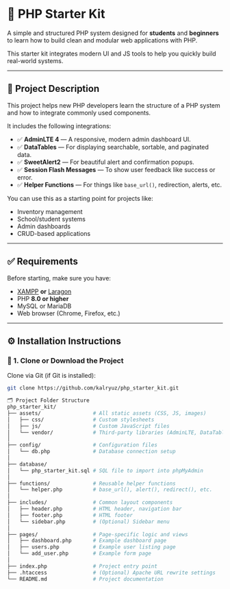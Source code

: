 # 🚀 PHP Starter Kit

A simple and structured PHP system designed for **students** and **beginners** to learn how to build clean and modular web applications with PHP.

This starter kit integrates modern UI and JS tools to help you quickly build real-world systems.

---

## 📘 Project Description

This project helps new PHP developers learn the structure of a PHP system and how to integrate commonly used components.

It includes the following integrations:

- ✅ **AdminLTE 4** — A responsive, modern admin dashboard UI.
- ✅ **DataTables** — For displaying searchable, sortable, and paginated data.
- ✅ **SweetAlert2** — For beautiful alert and confirmation popups.
- ✅ **Session Flash Messages** — To show user feedback like success or error.
- ✅ **Helper Functions** — For things like `base_url()`, redirection, alerts, etc.

You can use this as a starting point for projects like:

- Inventory management
- School/student systems
- Admin dashboards
- CRUD-based applications

---

## ✅ Requirements

Before starting, make sure you have:

- [XAMPP](https://www.apachefriends.org/) **or** [Laragon](https://laragon.org/)
- PHP **8.0 or higher**
- MySQL or MariaDB
- Web browser (Chrome, Firefox, etc.)

---

## ⚙️ Installation Instructions

### 📁 1. Clone or Download the Project

Clone via Git (if Git is installed):

```bash
git clone https://github.com/kalryuz/php_starter_kit.git

🗂 Project Folder Structure
php_starter_kit/
├── assets/                 # All static assets (CSS, JS, images)
│   ├── css/                # Custom stylesheets
│   ├── js/                 # Custom JavaScript files
│   └── vendor/             # Third-party libraries (AdminLTE, DataTables, etc.)
│
├── config/                 # Configuration files
│   └── db.php              # Database connection setup
│
├── database/
│   └── php_starter_kit.sql # SQL file to import into phpMyAdmin
│
├── functions/              # Reusable helper functions
│   └── helper.php          # base_url(), alert(), redirect(), etc.
│
├── includes/               # Common layout components
│   ├── header.php          # HTML header, navigation bar
│   ├── footer.php          # HTML footer
│   └── sidebar.php         # (Optional) Sidebar menu
│
├── pages/                  # Page-specific logic and views
│   ├── dashboard.php       # Example dashboard page
│   ├── users.php           # Example user listing page
│   └── add_user.php        # Example form page
│
├── index.php               # Project entry point
├── .htaccess               # (Optional) Apache URL rewrite settings
└── README.md               # Project documentation
